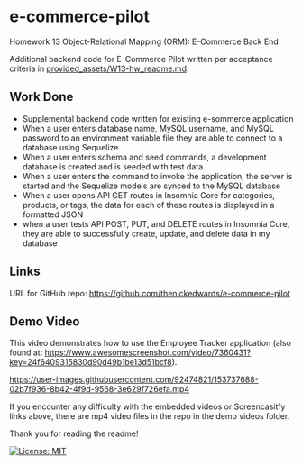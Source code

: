 # e-commerce-pilot
Homework 13 Object-Relational Mapping (ORM): E-Commerce Back End

Additional backend code for E-Commerce Pilot written per acceptance criteria in [provided_assets/W13-hw_readme.md](/provided_assets/W13-hw_readme.md).

## Work Done
* Supplemental backend code written for existing e-sommerce application
* When a user enters database name, MySQL username, and MySQL password to an environment variable file they are able to connect to a database using Sequelize
* When a user enters schema and seed commands, a development database is created and is seeded with test data
* When a user enters the command to invoke the application, the server is started and the Sequelize models are synced to the MySQL database
* When a user opens API GET routes in Insomnia Core for categories, products, or tags, the data for each of these routes is displayed in a formatted JSON
* when a user tests API POST, PUT, and DELETE routes in Insomnia Core, they are able to successfully create, update, and delete data in my database

## Links
URL for GitHub repo: https://github.com/thenickedwards/e-commerce-pilot

## Demo Video
This video demonstrates how to use the Employee Tracker application (also found at: https://www.awesomescreenshot.com/video/7360431?key=24f6409315830d90d49b1be13d51bcf8).


https://user-images.githubusercontent.com/92474821/153737688-02b7f936-8b42-4f9d-9568-3e629f726efa.mp4



If you encounter any difficulty with the embedded videos or Screencasitfy links above, there are mp4 video files in the repo in the demo videos folder.

Thank you for reading the readme!

[![License: MIT](https://img.shields.io/badge/License-MIT-blue.svg)](https://opensource.org/licenses/MIT)
